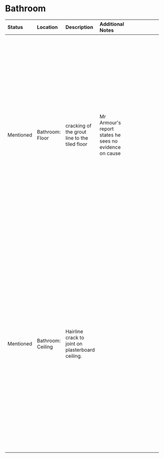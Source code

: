 # Bathroom
Status | Location | Description | Additional Notes | Images
:---  | :--- | :---| :---        | ---:
Mentioned | Bathroom: Floor | cracking of the grout line to the tiled floor | Mr Armour's report states he sees no evidence on cause | <a href="https://drive.google.com/uc?export=view&id=1B1fXYvIRltODsbtdSYMhcc-EuklMrsNP"><img src="https://drive.google.com/uc?export=view&id=1B1fXYvIRltODsbtdSYMhcc-EuklMrsNP" style="width: 650px; max-width: 20%; height: auto" title="Click to enlarge picture"/><a href="https://drive.google.com/uc?export=view&id=1Axg-eZPblYZUC7st-j7jok5QLFh0QoxS"><img src="https://drive.google.com/uc?export=view&id=1Axg-eZPblYZUC7st-j7jok5QLFh0QoxS" style="width: 650px; max-width: 20%; height: auto" title="Click to enlarge picture"/>
Mentioned | Bathroom: Ceiling | Hairline crack to joint on plasterboard ceiling.||<figure><a href="https://drive.google.com/uc?export=view&id=1AxFbbLkLz1soCbZvp3D47QaT2h7z1FIg"><img src="https://drive.google.com/uc?export=view&id=1AxFbbLkLz1soCbZvp3D47QaT2h7z1FIg" style="width: 650px; max-width: 20%; height: auto" title="Click to enlarge picture"/><figcaption>Bathroom.Floor.Fig1</figcaption></figure>